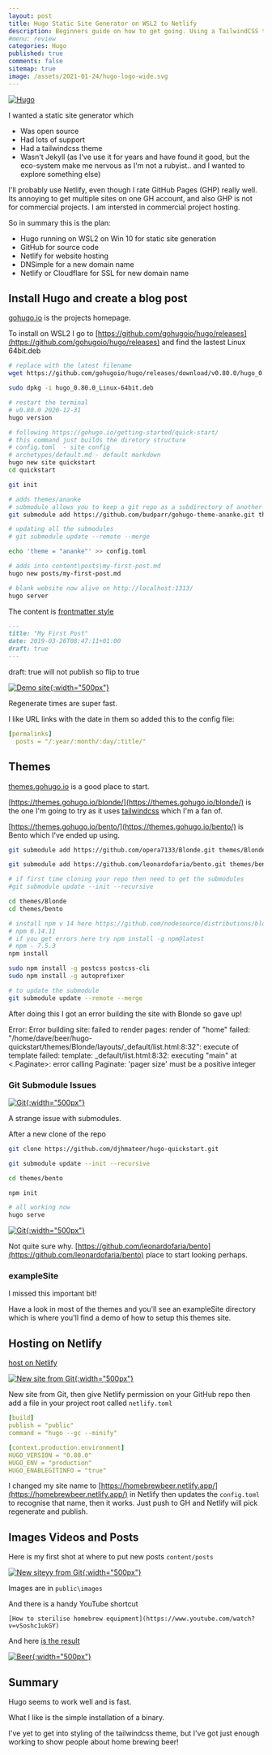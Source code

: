 ```yaml
---
layout: post
title: Hugo Static Site Generator on WSL2 to Netlify
description: Beginners guide on how to get going. Using a TailwindCSS theme.
#menu: review
categories: Hugo 
published: true 
comments: false     
sitemap: true
image: /assets/2021-01-24/hugo-logo-wide.svg
---
```


[![Hugo](/assets/2021-01-24/hugo-logo-wide.svg "Hugo")](/assets/2021-01-24/hugo-logo-wide.svg)

I wanted a static site generator which

- Was open source
- Had lots of support
- Had a tailwindcss theme
- Wasn't Jekyll (as I've use it for years and have found it good, but the eco-system make me nervous as I'm not a rubyist.. and I wanted to explore something else)

I'll probably use Netlify, even though I rate GitHub Pages (GHP) really well. Its annoying to get multiple sites on one GH account, and also GHP is not for commercial projects. I am intersted in commercial project hosting.

So in summary this is the plan:

- Hugo running on WSL2 on Win 10 for static site generation
- GitHub for source code
- Netlify for website hosting
- DNSimple for a new domain name
- Netlify or Cloudflare for SSL for new domain name

## Install Hugo and create a blog post

[gohugo.io](https://gohugo.io/) is the projects homepage.

To install on WSL2 I go to [https://github.com/gohugoio/hugo/releases](https://github.com/gohugoio/hugo/releases) and find the lastest Linux 64bit.deb

```bash
# replace with the latest filename
wget https://github.com/gohugoio/hugo/releases/download/v0.80.0/hugo_0.80.0_Linux-64bit.deb

sudo dpkg -i hugo_0.80.0_Linux-64bit.deb

# restart the terminal
# v0.80.0 2020-12-31
hugo version

# following https://gohugo.io/getting-started/quick-start/
# this command just builds the diretory structure
# config.toml  - site config
# archetypes/default.md - default markdown
hugo new site quickstart 
cd quickstart 

git init

# adds themes/ananke
# submodule allows you to keep a git repo as a subdirectory of another git repo
git submodule add https://github.com/budparr/gohugo-theme-ananke.git themes/ananke

# updating all the submodules
# git submodule update --remote --merge

echo 'theme = "ananke"' >> config.toml

# adds into content\posts\my-first-post.md
hugo new posts/my-first-post.md

# blank website now alive on http://localhost:1313/
hugo server
```

The content is [frontmatter style](https://gohugo.io/content-management/front-matter/)

```md
---
title: "My First Post"
date: 2019-03-26T08:47:11+01:00
draft: true
---
```

draft: true will not publish so flip to true

[![Demo site](/assets/2021-01-24/serve.jpg "demo"){:width="500px"}](/assets/2021-01-24/serve.jpg)

Regenerate times are super fast.

I like URL links with the date in them so added this to the config file:

```yml
[permalinks]
  posts = "/:year/:month/:day/:title/"
```

## Themes

[themes.gohugo.io](https://themes.gohugo.io/) is a good place to start.

[https://themes.gohugo.io/blonde/](https://themes.gohugo.io/blonde/) is the one I'm going to try as it uses [tailwindcss](https://tailwindcss.com/) which I'm a fan of.

[https://themes.gohugo.io/bento/](https://themes.gohugo.io/bento/) is Bento which I've ended up using.

```bash
git submodule add https://github.com/opera7133/Blonde.git themes/Blonde

git submodule add https://github.com/leonardofaria/bento.git themes/bento

# if first time cloning your repo then need to get the submodules
#git submodule update --init --recursive

cd themes/Blonde
cd themes/bento

# install npm v 14 here https://github.com/nodesource/distributions/blob/master/README.md#deb
# npm 6.14.11
# if you get errors here try npm install -g npm@latest
# npm - 7.5.3
npm install

sudo npm install -g postcss postcss-cli
sudo npm install -g autoprefixer

# to update the submodule
git submodule update --remote --merge
```

After doing this I got an error building the site with Blonde so gave up!

Error: Error building site: failed to render pages: render of "home" failed: "/home/dave/beer/hugo-quickstart/themes/Blonde/layouts/_default/list.html:8:32": execute of template failed: template: _default/list.html:8:32: executing "main" at <.Paginate>: error calling Paginate: 'pager size' must be a positive integer

### Git Submodule Issues

[![Git](/assets/2021-01-24/sm.jpg "Submodule"){:width="500px"}](/assets/2021-01-24/sm.jpg)

A strange issue with submodules.

After a new clone of the repo

```bash
git clone https://github.com/djhmateer/hugo-quickstart.git

git submodule update --init --recursive

cd themes/bento

npm init

# all working now
hugo serve
```


[![Git](/assets/2021-01-24/sm2.jpg "Submodule"){:width="500px"}](/assets/2021-01-24/sm2.jpg)

Not quite sure why. [https://github.com/leonardofaria/bento](https://github.com/leonardofaria/bento) place to start looking perhaps.


### exampleSite

I missed this important bit!

Have a look in most of the themes and you'll see an exampleSite directory which is where you'll find a demo of how to setup this themes site.

## Hosting on Netlify

[host on Netlify](https://gohugo.io/hosting-and-deployment/hosting-on-netlify/) 

[![New site from Git](/assets/2021-01-24/netlify.jpg "New Site from Git"){:width="500px"}](/assets/2021-01-24/netlify.jpg)

New site from Git, then give Netlify permission on your GitHub repo then add a file in your project root called `netlify.toml`

```yml
[build]
publish = "public" 
command = "hugo --gc --minify" 

[context.production.environment]
HUGO_VERSION = "0.80.0"
HUGO_ENV = "production"
HUGO_ENABLEGITINFO = "true"
```

I changed my site name to [https://homebrewbeer.netlify.app/](https://homebrewbeer.netlify.app/) in Netlify then updates the `config.toml` to recognise that name, then it works. Just push to GH and Netlify will pick regenerate and publish.

## Images Videos and Posts

Here is my first shot at where to put new posts `content/posts`

[![New siteyy from Git](/assets/2021-01-24/screen.jpg "Posts"){:width="500px"}](/assets/2021-01-24/screen.jpg)

Images are in `public\images`

And there is a handy YouTube shortcut

```
[How to sterilise homebrew equipment](https://www.youtube.com/watch?v=vSoshc1ukGY)
```

And here [is the result](https://homebrewbeer.netlify.app/2021/01/24/how-to-get-started-home-brewing-beer-woodfordes-wherry/)


[![Beer](/assets/2021-01-24/beer.jpg "Posts"){:width="500px"}](/assets/2021-01-24/beer.jpg)

## Summary

Hugo seems to work well and is fast. 

What I like is the simple installation of a binary. 

I've yet to get into styling of the tailwindcss theme, but I've got just enough working to show people about home brewing beer!
